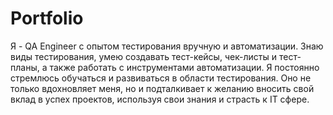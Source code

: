 # Portfolio
Я - QA Engineer с опытом тестирования вручную и автоматизации. Знаю виды тестирования, умею создавать тест-кейсы, чек-листы и тест-планы, а также работать с инструментами автоматизации. Я постоянно стремлюсь обучаться и развиваться в области тестирования. Оно не только вдохновляет меня, но и подталкивает к желанию вносить свой вклад в успех проектов, используя свои знания и страсть к IT сфере.


